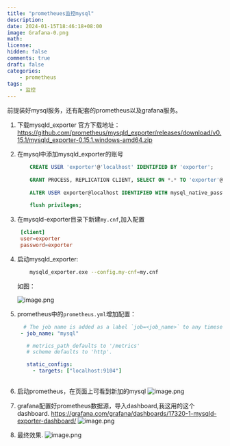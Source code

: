 ```yaml
---
title: "prometheues监控mysql"
description: 
date: 2024-01-15T18:46:18+08:00
image: Grafana-0.png
math: 
license: 
hidden: false
comments: true
draft: false
categories:
    - prometheus
tags:
    - 监控
---
```

前提装好mysql服务，还有配套的prometheus以及grafana服务。
1. 下载mysqld_exporter
	官方下载地址：https://github.com/prometheus/mysqld_exporter/releases/download/v0.15.1/mysqld_exporter-0.15.1.windows-amd64.zip
2.  在mysql中添加mysqld_exporter的账号
	``` sql
		CREATE USER 'exporter'@'localhost' IDENTIFIED BY 'exporter';
		
		GRANT PROCESS, REPLICATION CLIENT, SELECT ON *.* TO 'exporter'@'localhost';
		
		ALTER USER exporter@localhost IDENTIFIED WITH mysql_native_password BY 'exporter';
		
		flush privileges;
	```
3. 在mysqld-exporter目录下新建`my.cnf`,加入配置
   ``` conf
	[client]
	user=exporter
	password=exporter
    ```
4. 启动mysqld_exporter:
	``` bash
		mysqld_exporter.exe --config.my-cnf=my.cnf
	```
	如图：
	
	![image.png](https://wechapter.oss-cn-hangzhou.aliyuncs.com/wechat/image202401151829914.png)

5. prometheus中的`prometheus.yml`增加配置：
	``` yaml
	  # The job name is added as a label `job=<job_name>` to any timeseries scraped from this config.
     - job_name: "mysql"

       # metrics_path defaults to '/metrics'
       # scheme defaults to 'http'.

       static_configs:
         - targets: ["localhost:9104"]  
      
	```
6. 启动prometheus，在页面上可看到新加的mysql
![image.png](https://wechapter.oss-cn-hangzhou.aliyuncs.com/wechat/image202401151834586.png)

1. grafana配置好prometheus数据源，导入dashboard,我这用的这个dashboard. https://grafana.com/grafana/dashboards/17320-1-mysqld-exporter-dashboard/
![image.png](https://wechapter.oss-cn-hangzhou.aliyuncs.com/wechat/image202401151840843.png)

1. 最终效果.
![image.png](https://wechapter.oss-cn-hangzhou.aliyuncs.com/wechat/image202401151841113.png)
